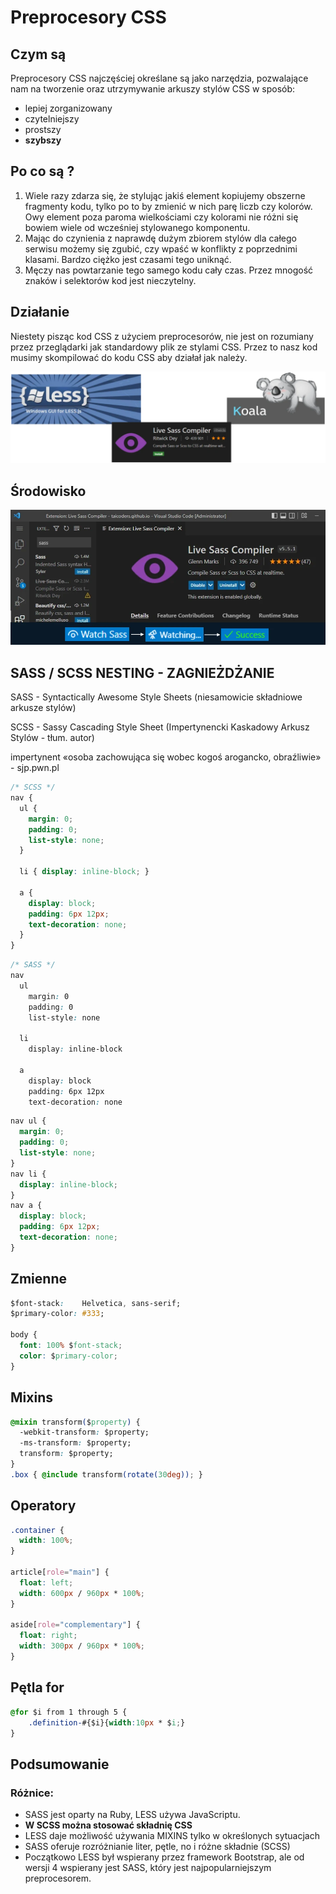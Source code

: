 # Preprocesory CSS
## Czym są
Preprocesory CSS najczęściej określane są jako narzędzia, pozwalające nam na tworzenie oraz utrzymywanie arkuszy stylów CSS w sposób:
- lepiej zorganizowany
- czytelniejszy 
- prostszy 
- **szybszy**

## Po co są ? 
1. Wiele razy zdarza się, że stylując jakiś element kopiujemy obszerne fragmenty kodu, tylko po to by zmienić w nich parę liczb czy kolorów. Owy element poza paroma wielkościami czy kolorami nie różni się bowiem wiele od wcześniej stylowanego komponentu.
2. Mając do czynienia z naprawdę dużym zbiorem stylów dla całego serwisu możemy się zgubić, czy wpaść w konflikty z poprzednimi klasami. Bardzo ciężko jest czasami tego uniknąć.
3. Męczy nas powtarzanie tego samego kodu cały czas. Przez mnogość znaków i selektorów kod jest nieczytelny.


## Działanie 
Niestety pisząc kod CSS z użyciem preprocesorów, nie jest on rozumiany przez przeglądarki jak standardowy plik ze stylami CSS. Przez to nasz kod musimy skompilować do kodu CSS aby działał jak należy.

![Complilators](./images/preprocesors_compilators.webp)

## Środowisko
![Live Sass Compiler](./images/preprocesors_sass_compiler_vsc.webp)

## SASS / SCSS NESTING - ZAGNIEŻDŻANIE
SASS - Syntactically Awesome Style Sheets (niesamowicie składniowe arkusze stylów)

SCSS - Sassy Cascading Style Sheet (Impertynencki Kaskadowy Arkusz Stylów - tłum. autor) 

impertynent «osoba zachowująca się wobec kogoś arogancko, obraźliwie» - sjp.pwn.pl

```css
/* SCSS */
nav {
  ul {
    margin: 0;
    padding: 0;
    list-style: none;
  }

  li { display: inline-block; }

  a {
    display: block;
    padding: 6px 12px;
    text-decoration: none;
  }
}
```
```css
/* SASS */
nav
  ul
    margin: 0
    padding: 0
    list-style: none

  li
    display: inline-block

  a
    display: block
    padding: 6px 12px
    text-decoration: none
```

```css
nav ul {
  margin: 0;
  padding: 0;
  list-style: none;
}
nav li {
  display: inline-block;
}
nav a {
  display: block;
  padding: 6px 12px;
  text-decoration: none;
}
```

## Zmienne
```css
$font-stack:    Helvetica, sans-serif;
$primary-color: #333;

body {
  font: 100% $font-stack;
  color: $primary-color;
}
```

## Mixins
```css
@mixin transform($property) {
  -webkit-transform: $property;
  -ms-transform: $property;
  transform: $property;
}
.box { @include transform(rotate(30deg)); }
```

## Operatory
```css
.container {
  width: 100%;
}

article[role="main"] {
  float: left;
  width: 600px / 960px * 100%;
}

aside[role="complementary"] {
  float: right;
  width: 300px / 960px * 100%;
}
```

## Pętla for
```css
@for $i from 1 through 5 {
    .definition-#{$i}{width:10px * $i;}
}
```

## Podsumowanie
### Różnice:
- SASS jest oparty na Ruby, LESS używa JavaScriptu. 
- **W SCSS można stosować składnię CSS**
- LESS daje możliwość używania MIXINS tylko w określonych sytuacjach
- SASS oferuje rozróżnianie liter, pętle, no i różne składnie (SCSS)
- Początkowo LESS był wspierany przez framework Bootstrap, ale od wersji 4 wspierany jest SASS, który jest najpopularniejszym preprocesorem. 

